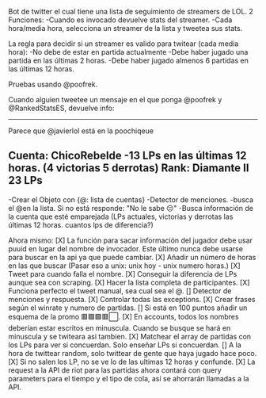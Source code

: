 Bot de twitter el cual tiene una lista de seguimiento de streamers de LOL.
2 Funciones:
  -Cuando es invocado devuelve stats del streamer.
  -Cada hora/media hora, selecciona un streamer de la lista y tweetea sus stats.

La regla para decidir si un streamer es valido para twitear (cada media hora):
-No debe de estar en partida actualmente
-Debe haber jugado una partida en las últimas 2 horas.
-Debe haber jugado almenos 6 partidas en las últimas 12 horas.


Pruebas usando @poofrek.

Cuando alguien tweetee un mensaje en el que ponga @poofrek y @RankedStatsES, devuelve info:

--------------------------------------------------------
Parece que @javierlol está en la poochiqeue

Cuenta: ChicoRebelde
-13 LPs en las últimas 12 horas. 
(4 victorias 5 derrotas)
Rank: Diamante II 23 LPs
---------------------------------------------------------

-Crear el Objeto con {@: lista de cuentas}
-Detector de menciones.
-busca el @en la lista. Si no está responde: "No le sabe 😔"
-Busca información de la cuenta que esté emparejada (LPs actuales, victorias y derrotas las últimas 12 horas. cuantos lps de diferencia?)

Ahora mismo:
[X] La función para sacar información del jugador debe usar puuid en lugar del nombre de invocador. Este último nunca debe usarse para buscar en la api ya que puede cambiar.
[X] Añadir un número de horas en las que buscar (Pasar eso a unix: unix hoy - unix numero horas.)
[X] Tweet para cuando falla el nombre.
[X] Conseguir la diferencia de LPs aunque sea con scraping.
[X] Hacer la lista completa de participantes.
[X] Funciona perfecto el tweet manual, sea cual sea el @.
[] Detector de menciones y respuesta.
[X] Controlar todas las exceptions.
[X] Crear frases según el winrate y numero de partidas. 
[] Si está en 100 puntos añadir un esquema de la promo 🟥🟩🟩🟥⬜.
[X] En accounts, todos los nombres deberían estar escritos en minuscula. Cuando se busque se hará en minuscula y se twiteara asi tambien.
[X] Matchear el array de partidas con los LPs para ver si concuerdan. Solo enseñar LPs si concuerdan.
[]  A la hora de twittear random, solo twittear de gente que haya jugado hace poco.
[X] Si no salen los LP, no se ve lo de las ultimas 12 horas y confunde.
[X] La request a la API de riot para las partidas ahora contará con query parameters para el tiempo y el tipo de cola, así se ahorrarán llamadas a la API.